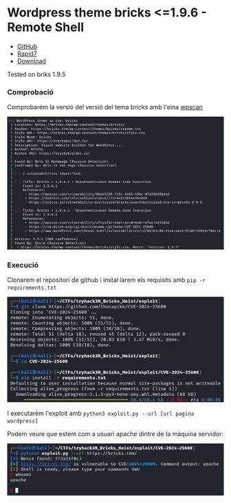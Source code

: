 # Wordpress theme bricks <=1.9.6 - Remote Shell

- [GitHub](https://github.com/K3ysTr0K3R/CVE-2024-25600-EXPLOIT)
- [Rapid7](https://www.rapid7.com/db/modules/exploit/multi/http/wp_bricks_builder_rce/)
- [Download](./exploit/)

Tested on briks 1.9.5

### Comprobació

Comprobarém la versió del versió del tema bricks amb l'eina [wpscan](../../../../eines/Analisis_Enumeracio_Web/wpscan/wpscan.md)

![](./img/scanVersion.png)

### Execució

Clonarem el repositori de github i instal·larem els requisits amb `pip -r requirements.txt`

![](./img/preparacio.png)

I executarém l'exploit amb `python3 exploit.py --url [url pagina wordpress]`

Podem veure que estem com a usuari apache dintre de la màquina servidor:

![](./img/execucio.png)